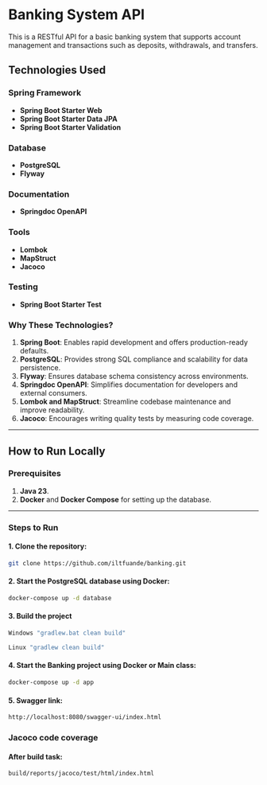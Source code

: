 # Banking System API

This is a RESTful API for a basic banking system that supports account management and transactions such as deposits, withdrawals, and transfers.

## Technologies Used

### Spring Framework
- **Spring Boot Starter Web**
- **Spring Boot Starter Data JPA**
- **Spring Boot Starter Validation**

### Database
- **PostgreSQL**
- **Flyway**

### Documentation
- **Springdoc OpenAPI**

### Tools
- **Lombok**
- **MapStruct**
- **Jacoco**

### Testing
- **Spring Boot Starter Test**

### Why These Technologies?
1. **Spring Boot**: Enables rapid development and offers production-ready defaults.
2. **PostgreSQL**: Provides strong SQL compliance and scalability for data persistence.
3. **Flyway**: Ensures database schema consistency across environments.
4. **Springdoc OpenAPI**: Simplifies documentation for developers and external consumers.
5. **Lombok and MapStruct**: Streamline codebase maintenance and improve readability.
6. **Jacoco**: Encourages writing quality tests by measuring code coverage.

---

## How to Run Locally

### Prerequisites
1. **Java 23**.
2. **Docker** and **Docker Compose** for setting up the database.

---

### Steps to Run

#### 1. Clone the repository:
```bash
git clone https://github.com/iltfuande/banking.git
```

#### 2. Start the PostgreSQL database using Docker:
```bash
docker-compose up -d database
```

#### 3. Build the project
```bash
Windows "gradlew.bat clean build"

Linux "gradlew clean build"
```

#### 4. Start the Banking project using Docker or Main class:
```bash
docker-compose up -d app
```

#### 5. Swagger link:
```bash
http://localhost:8080/swagger-ui/index.html
```

### Jacoco code coverage

#### After build task:
```bash
build/reports/jacoco/test/html/index.html
```